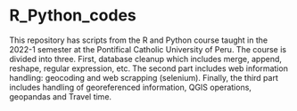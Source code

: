 # R_Python_codes
This repository has scripts from the R and Python course taught in the 2022-1 semester at the Pontifical Catholic University of Peru. The course is divided into three. First, database cleanup which includes merge, append, reshape, regular expression, etc. The second part includes web information handling: geocoding and web scrapping (selenium). Finally, the third part includes handling of georeferenced information, QGIS operations, geopandas and Travel time.

